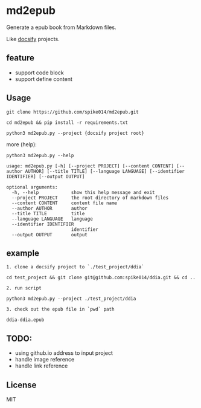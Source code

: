 # md2epub

Generate a epub book from Markdown files.

Like [docsify](https://github.com/docsifyjs/docsify) projects.

## feature

- support code block
- support define content

## Usage

```shell
git clone https://github.com/spike014/md2epub.git
```

```shell
cd md2epub && pip install -r requirements.txt 
```

```shell
python3 md2epub.py --project {docsify project root}
```

more (help):

```shell
python3 md2epub.py --help
```
```
usage: md2epub.py [-h] [--project PROJECT] [--content CONTENT] [--author AUTHOR] [--title TITLE] [--language LANGUAGE] [--identifier IDENTIFIER] [--output OUTPUT]

optional arguments:
  -h, --help            show this help message and exit
  --project PROJECT     the root directory of markdown files
  --content CONTENT     content file name
  --author AUTHOR       author
  --title TITLE         title
  --language LANGUAGE   language
  --identifier IDENTIFIER
                        identifier
  --output OUTPUT       output
```

## example

```
1. clone a docsify project to `./test_project/ddia`

cd test_project && git clone git@github.com:spike014/ddia.git && cd ..

2. run script

python3 md2epub.py --project ./test_project/ddia

3. check out the epub file in `pwd` path

ddia-ddia.epub
```

## TODO:

- using github.io address to input project
- handle image reference
- handle link reference

## License

MIT
